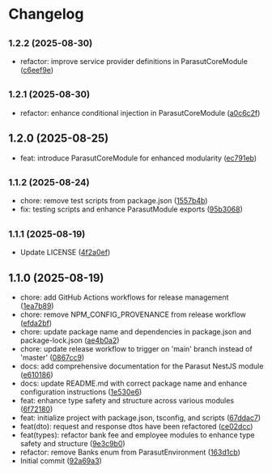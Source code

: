 # Changelog

## <small>1.2.2 (2025-08-30)</small>

* refactor: improve service provider definitions in ParasutCoreModule ([c6eef9e](https://github.com/remidosol/parasut-nest/commit/c6eef9e))

## <small>1.2.1 (2025-08-30)</small>

* refactor: enhance conditional injection in ParasutCoreModule ([a0c6c2f](https://github.com/remidosol/parasut-nest/commit/a0c6c2f))

## 1.2.0 (2025-08-25)

* feat: introduce ParasutCoreModule for enhanced modularity ([ec791eb](https://github.com/remidosol/parasut-nest/commit/ec791eb))

## <small>1.1.2 (2025-08-24)</small>

* chore: remove test scripts from package.json ([1557b4b](https://github.com/remidosol/parasut-nest/commit/1557b4b))
* fix: testing scripts and enhance ParasutModule exports ([95b3068](https://github.com/remidosol/parasut-nest/commit/95b3068))

## <small>1.1.1 (2025-08-19)</small>

* Update LICENSE ([4f2a0ef](https://github.com/remidosol/parasut-nest/commit/4f2a0ef))

## 1.1.0 (2025-08-19)

* chore: add GitHub Actions workflows for release management ([1ea7b89](https://github.com/remidosol/parasut-nest/commit/1ea7b89))
* chore: remove NPM_CONFIG_PROVENANCE from release workflow ([efda2bf](https://github.com/remidosol/parasut-nest/commit/efda2bf))
* chore: update package name and dependencies in package.json and package-lock.json ([ae4b0a2](https://github.com/remidosol/parasut-nest/commit/ae4b0a2))
* chore: update release workflow to trigger on 'main' branch instead of 'master' ([0867cc9](https://github.com/remidosol/parasut-nest/commit/0867cc9))
* docs: add comprehensive documentation for the Parasut NestJS module ([e610186](https://github.com/remidosol/parasut-nest/commit/e610186))
* docs: update README.md with correct package name and enhance configuration instructions ([1e530e6](https://github.com/remidosol/parasut-nest/commit/1e530e6))
* feat: enhance type safety and structure across various modules ([6f72180](https://github.com/remidosol/parasut-nest/commit/6f72180))
* feat: initialize project with package.json, tsconfig, and scripts ([67ddac7](https://github.com/remidosol/parasut-nest/commit/67ddac7))
* feat(dto): request and response dtos have been refactored ([ce02dcc](https://github.com/remidosol/parasut-nest/commit/ce02dcc))
* feat(types): refactor bank fee and employee modules to enhance type safety and structure ([9e3c9b0](https://github.com/remidosol/parasut-nest/commit/9e3c9b0))
* refactor: remove Banks enum from ParasutEnvironment ([163d1cb](https://github.com/remidosol/parasut-nest/commit/163d1cb))
* Initial commit ([92a69a3](https://github.com/remidosol/parasut-nest/commit/92a69a3))
